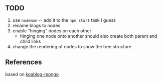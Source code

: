 ## TODO

1. use `nodemon` -- add it to the `npm start` task I guess
1. rename blogs to nodes
1. enable "hinging" nodes on each other
    * hinging one node onto another should also create both parent
      and child links
1. change the rendering of nodes to show the tree structure


## References

based on [koablog-mongo][kbm]

[kbm]: https://github.com/marcusoftnet/koablog-mongo
